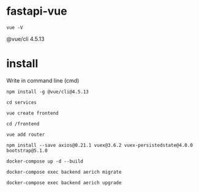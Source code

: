 # fastapi-vue

```vue -V```

@vue/cli 4.5.13


# install
Write in command line (cmd)


```npm install -g @vue/cli@4.5.13```

```cd services```

```vue create frontend```

```cd /frontend```


```vue add router```


```npm install --save axios@0.21.1 vuex@3.6.2 vuex-persistedstate@4.0.0 bootstrap@5.1.0```


```docker-compose up -d --build```

```docker-compose exec backend aerich migrate```


```docker-compose exec backend aerich upgrade```
